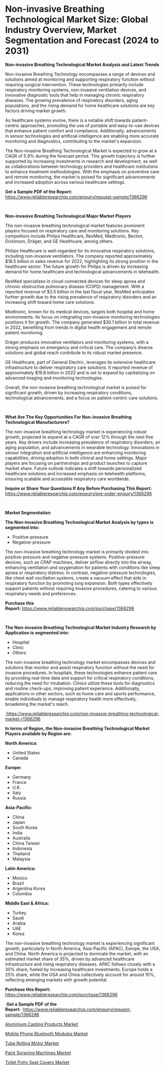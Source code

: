 <p><h1>Non-invasive Breathing Technological Market Size: Global Industry Overview, Market Segmentation and Forecast (2024 to 2031)</h1></p><p><strong>Non-invasive Breathing Technological Market Analysis and Latest Trends</strong></p>
<p><p>Non-invasive Breathing Technology encompasses a range of devices and solutions aimed at monitoring and supporting respiratory function without requiring surgical intervention. These technologies primarily include respiratory monitoring systems, non-invasive ventilation devices, and innovative diagnostic tools that help in managing chronic respiratory diseases. The growing prevalence of respiratory disorders, aging populations, and the rising demand for home healthcare solutions are key factors driving market growth.</p><p>As healthcare systems evolve, there is a notable shift towards patient-centric approaches, promoting the use of portable and easy-to-use devices that enhance patient comfort and compliance. Additionally, advancements in sensor technologies and artificial intelligence are enabling more accurate monitoring and diagnostics, contributing to the market's expansion. </p><p>The Non-invasive Breathing Technological Market is expected to grow at a CAGR of 5.9% during the forecast period. This growth trajectory is further supported by increasing investments in research and development, as well as collaborations between technology providers and healthcare institutions to enhance treatment methodologies. With the emphasis on preventive care and remote monitoring, the market is poised for significant advancements and increased adoption across various healthcare settings.</p></p>
<p><strong>Get a Sample PDF of the Report:&nbsp;</strong> <a href="https://www.reliableresearchiq.com/enquiry/request-sample/1366296?utm_campaign=1141&utm_medium=2&utm_source=Github&utm_content=ia&utm_term=18102024&utm_id=non-invasive-breathing-technological">https://www.reliableresearchiq.com/enquiry/request-sample/1366296</a></p>
<p>&nbsp;</p>
<p><strong>Non-invasive Breathing Technological Major Market Players</strong></p>
<p><p>The non-invasive breathing technological market features prominent players focused on respiratory care and monitoring solutions. Key competitors include Philips Healthcare, ResMed, Medtronic, Becton, Dickinson, Dräger, and GE Healthcare, among others. </p><p>Philips Healthcare is well-regarded for its innovative respiratory solutions, including non-invasive ventilators. The company reported approximately $18.5 billion in sales revenue for 2022, highlighting its strong position in the healthcare sector. The future growth for Philips is driven by increasing demand for home healthcare and technological advancements in telehealth.</p><p>ResMed specializes in cloud-connected devices for sleep apnea and chronic obstructive pulmonary disease (COPD) management. With a reported revenue of $3.5 billion in the last fiscal year, ResMed anticipates further growth due to the rising prevalence of respiratory disorders and an increasing shift toward home care solutions.</p><p>Medtronic, known for its medical devices, targets both hospital and home environments. Its focus on integrating non-invasive monitoring technologies positions it for growth. The company generated $30.1 billion in total revenue in 2022, benefiting from trends in digital health engagement and remote patient monitoring.</p><p>Dräger produces innovative ventilators and monitoring systems, with a strong emphasis on emergency and critical care. The company’s diverse solutions and global reach contribute to its robust market presence. </p><p>GE Healthcare, part of General Electric, leverages its extensive healthcare infrastructure to deliver respiratory care solutions. It reported revenue of approximately $19.8 billion in 2022 and is set to expand by capitalizing on advanced imaging and monitoring technologies.</p><p>Overall, the non-invasive breathing technological market is poised for significant growth, driven by increasing respiratory conditions, technological advancements, and a focus on patient-centric care solutions.</p></p>
<p>&nbsp;</p>
<p><strong>What Are The Key Opportunities For Non-invasive Breathing Technological Manufacturers?</strong></p>
<p><p>The non-invasive breathing technology market is experiencing robust growth, projected to expand at a CAGR of over 12% through the next five years. Key drivers include increasing prevalence of respiratory disorders, an aging population, and advancements in wearable technology. Innovations in sensor integration and artificial intelligence are enhancing monitoring capabilities, driving adoption in both clinical and home settings. Major players are focusing on partnerships and product launches to capture market share. Future outlook indicates a shift towards personalized healthcare solutions and increased emphasis on telehealth platforms, ensuring scalable and accessible respiratory care worldwide.</p></p>
<p><strong>Inquire or Share Your Questions If Any Before Purchasing This Report:</strong> <a href="https://www.reliableresearchiq.com/enquiry/pre-order-enquiry/1366296?utm_campaign=1141&utm_medium=2&utm_source=Github&utm_content=ia&utm_term=18102024&utm_id=non-invasive-breathing-technological">https://www.reliableresearchiq.com/enquiry/pre-order-enquiry/1366296</a></p>
<p>&nbsp;</p>
<p><strong>Market Segmentation</strong></p>
<p><strong>The Non-invasive Breathing Technological Market Analysis by types is segmented into:</strong></p>
<p><ul><li>Positive-pressure</li><li>Negative-pressure</li></ul></p>
<p><p>The non-invasive breathing technology market is primarily divided into positive-pressure and negative-pressure systems. Positive-pressure devices, such as CPAP machines, deliver airflow directly into the airway, enhancing ventilation and oxygenation for patients with conditions like sleep apnea or respiratory distress. In contrast, negative-pressure technologies, like chest wall oscillation systems, create a vacuum effect that aids in respiratory function by promoting lung expansion. Both types effectively support patients without requiring invasive procedures, catering to various respiratory needs and preferences.</p></p>
<p><strong>Purchase this Report:&nbsp;</strong><a href="https://www.reliableresearchiq.com/purchase/1366296?utm_campaign=1141&utm_medium=2&utm_source=Github&utm_content=ia&utm_term=18102024&utm_id=non-invasive-breathing-technological">https://www.reliableresearchiq.com/purchase/1366296</a></p>
<p>&nbsp;</p>
<p><strong>The Non-invasive Breathing Technological Market Industry Research by Application is segmented into:</strong></p>
<p><ul><li>Hospital</li><li>Clinic</li><li>Others</li></ul></p>
<p><p>The non-invasive breathing technology market encompasses devices and solutions that monitor and assist respiratory function without the need for invasive procedures. In hospitals, these technologies enhance patient care by providing real-time data and support for critical respiratory conditions, reducing the need for intubation. Clinics utilize these tools for diagnostics and routine check-ups, improving patient experience. Additionally, applications in other sectors, such as home care and sports performance, enable individuals to manage respiratory health more effectively, broadening the market's reach.</p></p>
<p><a href="https://www.reliableresearchiq.com/non-invasive-breathing-technological-market-r1366296?utm_campaign=1141&utm_medium=2&utm_source=Github&utm_content=ia&utm_term=18102024&utm_id=non-invasive-breathing-technological">&nbsp;https://www.reliableresearchiq.com/non-invasive-breathing-technological-market-r1366296</a></p>
<p><strong>In terms of Region, the Non-invasive Breathing Technological Market Players available by Region are:</strong></p>
<p>
    <p> <strong> North America: </strong>
        <ul>
            <li>United States</li>
            <li>Canada</li>
        </ul>
        </p> 
    <p> <strong> Europe: </strong>
        <ul>
            <li>Germany</li>
            <li>France</li>
            <li>U.K.</li>
            <li>Italy</li>
            <li>Russia</li>
        </ul>
        </p> 
    <p> <strong> Asia-Pacific: </strong>
        <ul>
            <li>China</li>
            <li>Japan</li>
            <li>South Korea</li>
            <li>India</li>
            <li>Australia</li>
            <li>China Taiwan</li>
            <li>Indonesia</li>
            <li>Thailand</li>
            <li>Malaysia</li>
        </ul>
        </p> 
    <p> <strong> Latin America: </strong>
        <ul>
            <li>Mexico</li>
            <li>Brazil</li>
            <li>Argentina Korea</li>
            <li>Colombia</li>
        </ul>
        </p> 
    <p> <strong> Middle East & Africa: </strong>
        <ul>
            <li>Turkey</li>
            <li>Saudi</li>
            <li>Arabia</li>
            <li>UAE</li>
            <li>Korea</li>
        </ul>
    </p>
    </p>
<p><p>The non-invasive breathing technology market is experiencing significant growth, particularly in North America, Asia-Pacific (APAC), Europe, the USA, and China. North America is projected to dominate the market, with an estimated market share of 35%, driven by advanced healthcare infrastructure and rising respiratory diseases. APAC follows closely with a 30% share, fueled by increasing healthcare investments. Europe holds a 25% share, while the USA and China collectively account for around 10%, reflecting emerging markets with growth potential.</p></p>
<p><strong>Purchase this Report: </strong><a href="https://www.reliableresearchiq.com/purchase/1366296?utm_campaign=1141&utm_medium=2&utm_source=Github&utm_content=ia&utm_term=18102024&utm_id=non-invasive-breathing-technological">https://www.reliableresearchiq.com/purchase/1366296</a></p>
<p>&nbsp;<strong>Get a Sample PDF of the Report:&nbsp;&nbsp;</strong><a href="https://www.reliableresearchiq.com/enquiry/request-sample/1366296?utm_campaign=1141&utm_medium=2&utm_source=Github&utm_content=ia&utm_term=18102024&utm_id=non-invasive-breathing-technological">https://www.reliableresearchiq.com/enquiry/request-sample/1366296</a></p>
<p><strong></strong></p>
<p><p><a href="https://issuu.com/reportprime-2/docs/aluminium-casting-products-market-s_5cbfe77efb5a87?utm_campaign=1141&utm_medium=2&utm_source=Github&utm_content=ia&utm_term=18102024&utm_id=non-invasive-breathing-technological">Aluminium Casting Products Market</a></p><p><a href="https://github.com/lmorisekv5e/Market-Research-Report-List-1/blob/main/mobile-phone-bluetooth-modules-market.md?utm_campaign=1141&utm_medium=2&utm_source=Github&utm_content=ia&utm_term=18102024&utm_id=non-invasive-breathing-technological">Mobile Phone Bluetooth Modules Market</a></p><p><a href="https://www.linkedin.com/pulse/tube-rolling-motor-market-trends-detailed-study-its-segmentation-fkmqf?utm_campaign=1141&utm_medium=2&utm_source=Github&utm_content=ia&utm_term=18102024&utm_id=non-invasive-breathing-technological">Tube Rolling Motor Market</a></p><p><a href="https://issuu.com/reportprime-2/docs/paint-spraying-machines-market-size_d3d126e6b9a82e?utm_campaign=1141&utm_medium=2&utm_source=Github&utm_content=ia&utm_term=18102024&utm_id=non-invasive-breathing-technological">Paint Spraying Machines Market</a></p><p><a href="https://github.com/juniordelafrance/Market-Research-Report-List-5/blob/main/toilet-potty-seat-covers-market.md?utm_campaign=1141&utm_medium=2&utm_source=Github&utm_content=ia&utm_term=18102024&utm_id=non-invasive-breathing-technological">Toilet Potty Seat Covers Market</a></p></p>